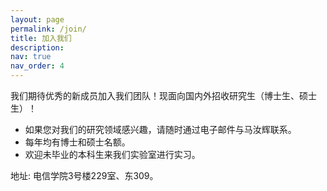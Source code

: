 ```yaml
---
layout: page
permalink: /join/
title: 加入我们
description: 
nav: true
nav_order: 4
---
```



我们期待优秀的新成员加入我们团队！现面向国内外招收研究生（博士生、硕士生）！

- 如果您对我们的研究领域感兴趣，请随时通过电子邮件与马汝辉联系。
- 每年均有博士和硕士名额。
- 欢迎未毕业的本科生来我们实验室进行实习。

地址: 电信学院3号楼229室、东309。

